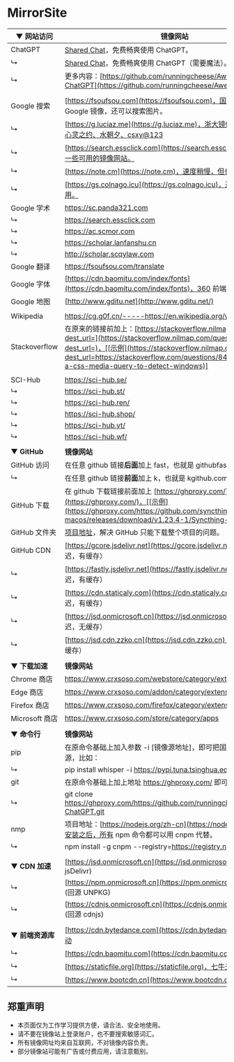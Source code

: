 # MirrorSite



| ▼ **网站访问**   | **镜像网站**                                                 |
| ---------------- | ------------------------------------------------------------ |
| ChatGPT          | [Shared Chat](https://chat-shared2.zhile.io/shared.html)，免费畅爽使用 ChatGPT。 |
| ↳                | [Shared Chat](https://chat-shared.zhile.io/shared.html)，免费畅爽使用 ChatGPT（需要魔法）。 |
| ↳                | 更多内容：[https://github.com/runningcheese/Awesome-ChatGPT](https://github.com/runningcheese/Awesome-ChatGPT) |
|                  |                                                              |
| Google 搜索      | [https://fsoufsou.com](https://fsoufsou.com)，国内可合规使用的 Google 镜像，还可以搜索图片。 |
| ↳                | [https://g.luciaz.me](https://g.luciaz.me)，浙大镜像，答案分别是：心灵之约、水朝夕、csxy@123 |
| ↳                | [https://search.essclick.com](https://search.essclick.com)，提供了一些可用的镜像网站。 |
| ↳                | [https://note.cm](https://note.cm)，速度稍慢，但也能用。     |
| ↳                | [https://gs.colnago.icu](https://gs.colnago.icu)，速度稍慢，但也能用。 |
| Google 学术      | https://sc.panda321.com                                      |
| ↳                | https://search.essclick.com                                  |
| ↳                | https://ac.scmor.com                                         |
| ↳                | https://scholar.lanfanshu.cn                                 |
| ↳                | http://scholar.scqylaw.com                                   |
| Google 翻译      | https://fsoufsou.com/translate                               |
| Google 字体      | [https://cdn.baomitu.com/index/fonts](https://cdn.baomitu.com/index/fonts)，360 前端静态资源库。 |
| Google 地图      | [http://www.gditu.net](http://www.gditu.net/)                |
|                  |                                                              |
| Wikipedia        | https://cg.g0f.cn/-----https://en.wikipedia.org/wiki/Wikipedia |
| Stackoverflow    | 在原来的链接前加上：[https://stackoverflow.nilmap.com/question?dest_url=](https://stackoverflow.nilmap.com/question?dest_url=)，[[示例](https://stackoverflow.nilmap.com/question?dest_url=https://stackoverflow.com/questions/8493589/is-there-a-css-media-query-to-detect-windows)] |
|                  |                                                              |
| SCI-Hub          | https://sci-hub.se/                                          |
| ↳                | https://sci-hub.st/                                          |
| ↳                | https://sci-hub.ren/                                         |
| ↳                | https://sci-hub.shop/                                        |
| ↳                | https://sci-hub.yt/                                          |
| ↳                | https://sci-hub.wf/                                          |
|                  |                                                              |
| ▼ **GitHub**     | **镜像网站**                                                 |
| GitHub 访问           | 在任意 github 链接**后面**加上 fast，也就是 githubfast.com，[[示例](https://githubfast.com/runningcheese/Awesome-ChatGPT)] |
| ↳                | 在任意 github 链接**前面**加上 k，也就是 kgithub.com，[[示例](https://kgithub.com/runningcheese/Awesome-ChatGPT)] |
| GitHub 下载      | 在 github 下载链接前面加上 [https://ghproxy.com/](https://ghproxy.com/)，[[示例](https://ghproxy.com/https://github.com/syncthing/syncthing-macos/releases/download/v1.23.4-1/Syncthing-1.23.4-1.dmg)] |
| GitHub 文件夹    | [项目地址](https://blog.luckly-mjw.cn/tool-show/github-directory-downloader/index.html)，解决 GitHub 只能下载整个项目的问题。 |
| GitHub CDN       | [https://gcore.jsdelivr.net](https://gcore.jsdelivr.net)（180ms 延迟，有缓存） |
| ↳                | [https://fastly.jsdelivr.net](https://fastly.jsdelivr.net)（180ms 延迟，有缓存） |
| ↳                | [https://cdn.staticaly.com](https://cdn.staticaly.com)（180ms 延迟，有缓存） |
| ↳                | [https://jsd.onmicrosoft.cn](https://jsd.onmicrosoft.cn)（15ms 延迟，无缓存） |
| ↳                | [https://jsd.cdn.zzko.cn](https://jsd.cdn.zzko.cn)（30ms 延迟，无缓存） |
|                  |                                                              |
| ▼ **下载加速**   | **镜像网站**                                                 |
| Chrome 商店      | https://www.crxsoso.com/webstore/category/extensions         |
| Edge 商店        | https://www.crxsoso.com/addon/category/extensions            |
| Firefox 商店     | https://www.crxsoso.com/firefox/category/extensions          |
| Microsoft 商店   | https://www.crxsoso.com/store/category/apps                  |
|                  |                                                              |
| ▼ **命令行**     | **镜像网站**                                                 |
| pip              | 在原命令基础上加入参数 -i [镜像源地址]，即可把国外的源换成国内源，比如： |
| ↳                | pip install whisper -i https://pypi.tuna.tsinghua.edu.cn/simple |
| git              | 在原命令基础上加上地址 https://ghproxy.com/ 即可高速克隆，比如： |
| ↳                | git clone https://ghproxy.com/https://github.com/runningcheese/Awesome-ChatGPT.git |
| nmp              | 项目地址：[https://nodejs.org/zh-cn](https://nodejs.org/zh-cn)，安装之后，所有 npm 命令都可以用 cnpm 代替。 |
| ↳                | npm install -g cnpm --registry=https://registry.npmmirror.com |
|                  |                                                              |
| ▼ **CDN 加速**   | [https://jsd.onmicrosoft.cn](https://jsd.onmicrosoft.cn/@info) (回源 jsDelivr) |
| ↳                | [https://npm.onmicrosoft.cn](https://npm.onmicrosoft.cn/@info) (回源 UNPKG) |
| ↳                | [https://cdnjs.onmicrosoft.cn](https://cdnjs.onmicrosoft.cn/@info) (回源 cdnjs) |
|                  |                                                              |
| ▼ **前端资源库** | [https://cdn.bytedance.com](https://cdn.bytedance.com)，字节跳动 |
| ↳                | [https://cdn.baomitu.com](https://cdn.baomitu.com)，360      |
| ↳                | [https://staticfile.org](https://staticfile.org)，七牛云     |
| ↳                | [https://www.bootcdn.cn](https://www.bootcdn.cn)，极兔云     |

## **郑重声明**

- 本页面仅为工作学习提供方便，请合法、安全地使用。
- 请不要在镜像站上登录账户，也不要搜索敏感词汇。
- 所有镜像网址均来自互联网，不对镜像内容负责。
- 部分镜像站可能有广告或付费应用，请注意甄别。
